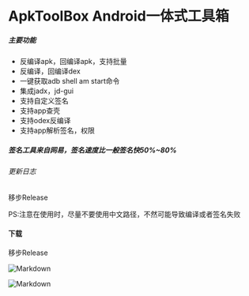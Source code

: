 # ApkToolBox Android一体式工具箱

##### 主要功能
* 反编译apk，回编译apk，支持批量
* 反编译，回编译dex
* 一键获取adb shell am start命令
* 集成jadx，jd-gui
* 支持自定义签名
* 支持app查壳
* 支持odex反编译
* 支持app解析签名，权限

##### 签名工具来自网易，签名速度比一般签名快50%~80%

###### 更新日志
   移步Release

PS:注意在使用时，尽量不要使用中文路径，不然可能导致编译或者签名失败

#### 下载
   移步Release


![Markdown](https://raw.githubusercontent.com/Qrilee/ApkToolBox/master/screenshots/pic.png)

![Markdown](https://raw.githubusercontent.com/Qrilee/ApkToolBox/master/screenshots/pic2.png)





